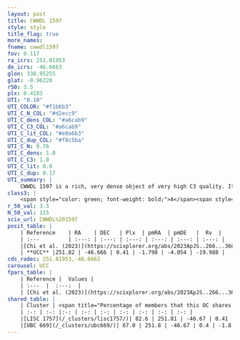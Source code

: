 ```yaml
---
layout: post
title: CWWDL 1597
style: style
title_flag: true
more_names: 
fname: cwwdl1597
fov: 0.117
ra_icrs: 251.81953
de_icrs: -46.6663
glon: 338.95255
glat: -0.96228
r50: 3.5
plx: 0.4103
UTI: "0.10"
UTI_COLOR: "#f1b6b3"
UTI_C_N_COL: "#d2ecc9"
UTI_C_dens_COL: "#a6cab9"
UTI_C_C3_COL: "#a6cab9"
UTI_C_lit_COL: "#e0a6b3"
UTI_C_dup_COL: "#f8c5ba"
UTI_C_N: 0.76
UTI_C_dens: 1.0
UTI_C_C3: 1.0
UTI_C_lit: 0.0
UTI_C_dup: 0.17
UTI_summary: |
    CWWDL 1597 is a rich, very dense object of very high C3 quality. It was recently reported in the literature.<br><br><span style="color: #99180f; font-weight: bold;">Warning: </span>This is likely a duplicate object, which shares a large percentage of members with at least one previously reported entry.
class3: |
    <span style="color: green; font-weight: bold;">A</span><span style="color: green; font-weight: bold;">A</span>
r_50_val: 3.5
N_50_val: 115
scix_url: CWWDL%201597
posit_table: |
    | Reference    | RA    | DEC   | Plx  | pmRA  | pmDE   |  Rv  |
    | :---         | :---: | :---: | :---: | :---: | :---: | :---: |
    |[Chi et al. (2023)](https://scixplorer.org/abs/2023ApJS..266...36C) | 251.825 | -46.654 | 0.415 | -1.774 | -3.945 | -22.212 |
    | **UCC** |251.82 | -46.666 | 0.41 | -1.798 | -4.054 | -19.988 | 
cds_radec: 251.81953,-46.6663
carousel: UCC
fpars_table: |
    | Reference |  Values |
    | :---  |  :---:  |
    | [Chi et al. (2023)](https://scixplorer.org/abs/2023ApJS..266...36C) | `logAge=7.76, Z=0.3` |
shared_table: |
    | Cluster | <span title="Percentage of members that this OC shares with the ones listed">%</span>   | RA   | DEC   | Plx   | pmRA  | pmDE  | Rv | UTI |
    | :-: | :-: |:-: | :-: | :-: | :-: | :-: | :-: | :-: |
    |[LISC 1757](/_clusters/lisc1757/)| 82.6 | 251.81 | -46.67 | 0.41 | -1.8 | -4.06 | -20.0 |0.11 |
    |[UBC 669](/_clusters/ubc669/)| 67.0 | 251.8 | -46.67 | 0.4 | -1.8 | -4.1 | -19.97 |0.74 |
---
```

